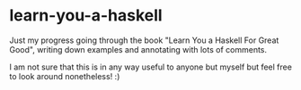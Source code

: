 # learn-you-a-haskell
Just my progress going through the book "Learn You a Haskell For Great Good", writing down examples and annotating with lots of comments.

I am not sure that this is in any way useful to anyone but myself but feel free to look around nonetheless! :)
